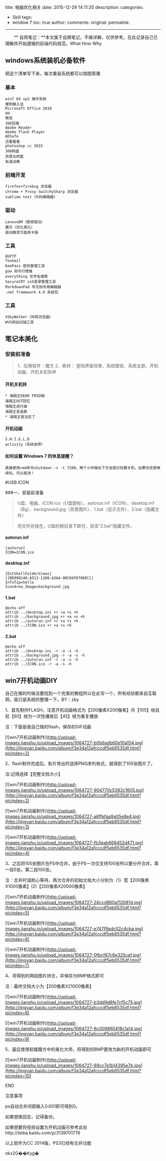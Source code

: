 title: 电脑优化相关
date: 2015-12-29 14:11:20
description: 
categories:
- Skill
tags:
- window 7
toc: true
author:
comments:
original:
permalink: 
---
　　** 自用笔记：**本文属于自用笔记，不做详解，仅供参考。在此记录自己已理解并开始遵循的前端代码规范。What How Why
<!-- more -->
## windows系统装机必备软件
把这个清单写下来，每次重装系统都可以按图索骥

### 基本
	win7 64 sp3 操作系统
	搜狗输入法
	Microsoft Office 2010
	qq
	微信
	360压缩
	Abobe Reader
	Abobe Flash Player
	ADSafe
	迅雷看看
	photoshop cc 2015
	360网盘
	百度云网盘
	有道词典

### 前端开发
	firefox+firebug 浏览器
	chrome + Proxy SwitchySharp 浏览器
	sublime text（代码编辑器）

### 驱动
	LenovoDM（联想驱动）
	魔方（优化美化）
	驱动精灵万能网卡版
### 工具
	8UFTP
	foxmail
	KeePass 密码管理工具
	gow 命令行增强
	everything 文件名搜索
	SecureCRT ssh登录管理工具
	MarkdownPad 写文档专用编辑器
	.net framework 4.0 系统包
### 工具
	XSkyWalker（外网浏览器）
	WVS网站扫描工具


## 笔记本美化

### 安装前准备
>1、应用软件：魔方
2、素材：
登陆界面背景、系统壁纸、系统主题、开机动画、开机关机铃声

#### 开机关机铃
	* 海贼王DEAR FRIEND
	海贼王OST回忆
	海贼王进行曲
	海贼王圣诞歌
	* 海贼王我当定了

#### 开机动画
	S.H.I.E.L.D
	activity（系统自带）

#### 如何设置 Windows 7 的休息提醒？
	直接使用cmd命令shutdown -s -t 7200，两个小时候右下方会提示将要关机，如果你还想继续玩，可以取消！

#USB ICON

###一、安装前准备
>U盘、电脑、ICON.ico（U盘图标）、autorun.inf（ICON）、desktop.inf（Bg）、background.jpg（背景图片）、1.bat（显示文件）、2.bat（隐藏文件）

>将文件存放在，U盘的根目录下即可，双击“2.bat”隐藏文件。

#### autorun.inf
	[autorun]
	ICON=ICON.ico

#### desktop.inf
	[ExtShellFolderViews]
	[{BE098140-A513-11D0-A3A4-00C04FD706EC}]
	InfoTip=hello
	IconArea_Image=background.jpg

#### 1.bat
	@echo off
	attrib ../desktop.ini +r +a +s +h
	attrib ../background.jpg +r +a +s +h
	attrib ../autorun.inf +r +a +s +h
	attrib ../ICON.ico +r +a +s +h

#### 2.bat
	@echo off
	attrib ../desktop.ini -r -a -s -h
	attrib ../background.jpg -r -a -s -h
	attrib ../autorun.inf -r -a -s -h
	attrib ../ICON.ico -r -a -s -h


## win7开机动画DIY
自己在做的时候没要找到一个完善的教程所以在此写一个，所有经验都来自互联网，我只是系统的整理一下。BY：zby

1、首先制作FLASH，注意开机动画格式为【200像素X200像素】共【105】帧且前【60】帧为一次性播放后【45】帧为重复播放

注：下面是我自己做的flash，保存的GIF动画

 

[![win7开机动画制作](http://upload-images.jianshu.io/upload_images/1064727-b0b6adb60e10a154.jpg](http://jingyan.baidu.com/album/f3e34a12afcccdf5eb6535df.html?picindex=2)

 

2、flash制作完成后，影片导出时选择PNG序列格式，就得到了105张图片了。

注:记得选择【完整文档大小】

 

[![win7开机动画制作](http://upload-images.jianshu.io/upload_images/1064727-904770c5382c1605.jpg](http://jingyan.baidu.com/album/f3e34a12afcccdf5eb6535df.html?picindex=2)

[![win7开机动画制作](http://upload-images.jianshu.io/upload_images/1064727-a6ffefaa9a05e8e4.jpg](http://jingyan.baidu.com/album/f3e34a12afcccdf5eb6535df.html?picindex=3)

[![win7开机动画制作](http://upload-images.jianshu.io/upload_images/1064727-fb3eab668452d471.jpg](http://jingyan.baidu.com/album/f3e34a12afcccdf5eb6535df.html?picindex=4)

 

3、之后将105张图片在PS中合并，由于PS一次仅支持100张所以要分开合并。第一段5张，第二段100张。

注：合并时请耐心等待，两次合并的初始文档大小分别为（1）宽【200像素X1000像素】(2)【200像素X20000像素】

 

[![win7开机动画制作](http://upload-images.jianshu.io/upload_images/1064727-24ccd860a112681d.jpg](http://jingyan.baidu.com/album/f3e34a12afcccdf5eb6535df.html?picindex=5)

[![win7开机动画制作](http://upload-images.jianshu.io/upload_images/1064727-e747f9adc02c4cba.jpg](http://jingyan.baidu.com/album/f3e34a12afcccdf5eb6535df.html?picindex=6)

[![win7开机动画制作](http://upload-images.jianshu.io/upload_images/1064727-0fbcf67c6e325caf.jpg](http://jingyan.baidu.com/album/f3e34a12afcccdf5eb6535df.html?picindex=7)

 

4、将得到的两段图片拼合，并保存为BMP格式即可

注：最终文档大小为【200像素X21000像素】

 

[![win7开机动画制作](http://upload-images.jianshu.io/upload_images/1064727-b3dd9d8fe7cf5c75.jpg](http://jingyan.baidu.com/album/f3e34a12afcccdf5eb6535df.html?picindex=8)

[![win7开机动画制作](http://upload-images.jianshu.io/upload_images/1064727-6c009865418c1a14.jpg](http://jingyan.baidu.com/album/f3e34a12afcccdf5eb6535df.html?picindex=9)

 

5、最后使用软媒魔方中的美化大师，将得到的BMP更改为新的开机动画即可

 

[![win7开机动画制作](http://upload-images.jianshu.io/upload_images/1064727-89cc7e1b14395e7b.jpg](http://jingyan.baidu.com/album/f3e34a12afcccdf5eb6535df.html?picindex=10)

 

END

 

注意事项

ps自动合并间距输入0.001即可得到0。

 

如果想换回去，记得备份。

 

如果想要将视频设置为开机动画可参考此处http://tieba.baidu.com/p/3139701776

 

以上软件为CC 2014版，PS3已经有合并功能

nkx2G��Ҟyg�